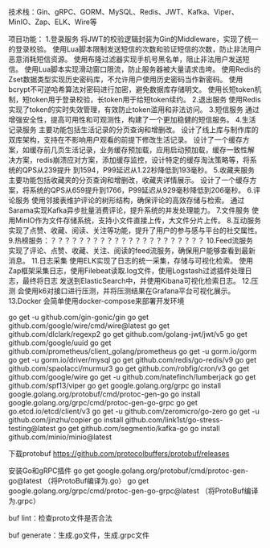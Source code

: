 技术栈：Gin、gRPC、GORM、MySQL、Redis、JWT、Kafka、Viper、MinIO、Zap、ELK、Wire等

项目功能：
1.登录服务
将JWT的校验逻辑封装为Gin的Middleware，实现了统一的登录校验。
使用Lua脚本限制发送短信的次数和验证短信的次数，防止非法用户恶意消耗短信资源。
使用布隆过滤器实现手机号黑名单，阻止非法用户发送短信。
使用Lua脚本实现滑动窗口限流，防止服务器被大量请求击垮。
使用Redis的Zset数据类型实现历史密码库，不允许用户使用历史密码当作新密码。
使用bcrypt不可逆哈希算法对密码进行加密，避免数据库存储明文。
使用长短token机制，短token用于登录校验，长token用于给短token续约。
2.退出服务
使用Redis实现了token的实时失效管理，有效防止token滥用和非法访问。
3.短信服务
通过增强安全性，提高可用性和可观测性，构建了一个更加稳健的短信服务。
4.生活记录服务
主要功能包括生活记录的分页查询和增删改。
设计了线上库与制作库的双库架构，支持在不影响用户观看的前提下修改生活记录。
设计了一个缓存方案，如缓存前几页生活记录，业务缓存预加载，应用启动预加载，缓存一致性解	 	决方案，redis崩溃应对方案，添加缓存监控，设计特定的缓存淘汰策略等，将系统的QPS从239提升
到1594，P99延迟从1.22秒降低到193毫秒。
5.收藏夹服务
主要功能包括收藏夹的分页查询和增删改，收藏夹详情展示。
设计了一个缓存方案，将系统的QPS从659提升到1766，P99延迟从929毫秒降低到206毫秒。
6.评论服务
使用邻接表维护评论的树形结构，确保评论的高效存储与检索。
通过Sarama实现Kafka异步批量消费评论，提升系统的并发处理能力。
7.文件服务
使用MinIO作为文件存储系统，支持小文件直接上传，大文件分片上传。
8.互动服务
实现了点赞、收藏、阅读、关注等功能，提升了用户的参与感与平台的社交属性。
9.热榜服务：？？？？？？？？？？？？？？？？？？？？？？
10.Feed流服务
实现了评论、点赞、收藏、关注、阅读的feed流服务，确保用户能够查看到最新消息。
11.日志采集
使用ELK实现了日志的统一采集，存储与可视化检索。
使用Zap框架采集日志，使用Filebeat读取.log文件，使用Logstash过滤插件处理日志，最终将日志	
发送到ElasticSearch中，并使用Kibana可视化检索日志。
12.压测
会使用k6对接口进行压测，并将压测结果在Grafana平台可视化展示。
13.Docker
会简单使用docker-compose来部署开发环境


go get -u github.com/gin-gonic/gin
go get github.com/google/wire/cmd/wire@latest
go get github.com/dlclark/regexp2
go get github.com/golang-jwt/jwt/v5
go get github.com/google/uuid
go get github.com/prometheus/client_golang/prometheus
go get -u gorm.io/gorm
go get -u gorm.io/driver/mysql
go get github.com/redis/go-redis/v9
go get github.com/spaolacci/murmur3
go get github.com/robfig/cron/v3
go get github.com/google/wire
go get -u github.com/natefinch/lumberjack
go get github.com/spf13/viper
go get google.golang.org/grpc
go install google.golang.org/protobuf/cmd/protoc-gen-go
go install google.golang.org/grpc/cmd/protoc-gen-go-grpc
go get go.etcd.io/etcd/client/v3
go get -u github.com/zeromicro/go-zero
go get -u github.com/jinzhu/copier
go install github.com/link1st/go-stress-testing@latest
go get github.com/segmentio/kafka-go
go install github.com/minio/minio@latest

下载protobuf
https://github.com/protocolbuffers/protobuf/releases

安装Go和gRPC插件
go get google.golang.org/protobuf/cmd/protoc-gen-go@latest （将ProtoBuf编译为.go）
go get google.golang.org/grpc/cmd/protoc-gen-go-grpc@latest （将ProtoBuf编译为.grpc）

buf lint：检查proto文件是否合法

buf generate：生成.go文件，生成.grpc文件

